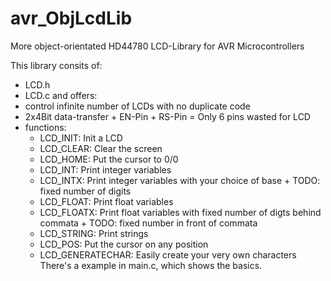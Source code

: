 avr_ObjLcdLib
=============

More object-orientated HD44780 LCD-Library for AVR Microcontrollers

This library consits of:
 - LCD.h
 - LCD.c
and offers:
 - control infinite number of LCDs with no duplicate code
 - 2x4Bit data-transfer + EN-Pin + RS-Pin = Only 6 pins wasted for LCD
 - functions:
    - LCD_INIT: Init a LCD
    - LCD_CLEAR: Clear the screen
    - LCD_HOME: Put the cursor to 0/0
    - LCD_INT: Print integer variables
    - LCD_INTX: Print integer variables with your choice of base + TODO: fixed number of digits
    - LCD_FLOAT: Print float variables
    - LCD_FLOATX: Print float variables with fixed number of digts behind commata + TODO: fixed number in front of commata
    - LCD_STRING: Print strings
    - LCD_POS: Put the cursor on any position
    - LCD_GENERATECHAR: Easily create your very own characters
There's a example in main.c, which shows the basics.

